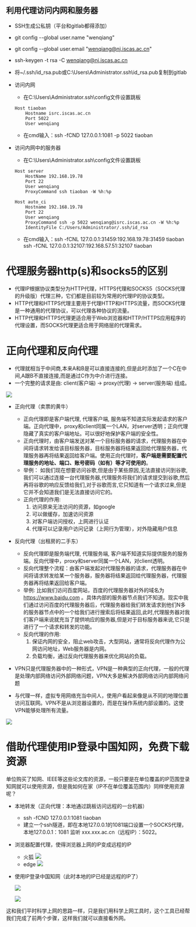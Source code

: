 ## 利用代理访问内网和服务器
- SSH生成公私钥（平台和gitlab都得添加）
- git config --global user.name "wenqiang"
- git config --global user.email "wenqiang@nj.iscas.ac.cn"
- ssh-keygen -t rsa -C wenqiang@nj.iscas.ac.cn
- 将~/.ssh/id_rsa.pub或C:\Users\Administrator\.ssh\id_rsa.pub复制到gitlab

- 访问内网
	- 在C:\Users\Administrator\.ssh\config文件设置跳板
	```
	Host tiaoban
	    Hostname isrc.iscas.ac.cn
	    Port 5022
	    User wenqiang
	```
	- 在cmd输入：ssh -fCND 127.0.0.1:1081 -p 5022 tiaoban

- 访问内网中的服务器
	- 在C:\Users\Administrator\.ssh\config文件设置跳板
	```
	Host server
	    HostName 192.168.19.78
	    Port 22
	    User wenqiang
	    ProxyCommand ssh tiaoban -W %h:%p
	```
	```
	Host auto_ci
	    Hostname 192.168.19.78
	    Port 22
	    User wenqiang
	    ProxyCommand ssh -p 5022 wenqiang@isrc.iscas.ac.cn -W %h:%p
	 	IdentityFile C:/Users/Administrator/.ssh/id_rsa
	```
	- 在cmd输入：ssh -fCNL 127.0.0.1:31459:192.168.19.78:31459 tiaoban
ssh -fCNL 127.0.0.1:32107:192.168.57.51:32107 tiaoban

# 代理服务器http(s)和socks5的区别
- 代理IP根据协议类型分为HTTP代理，HTTPS代理和SOCKS5（SOCKS代理的升级版）代理三种，它们都是目前较为常用的代理IP的协议类型。
- HTTP代理和HTTPS代理主要用于代理HTTP和HTTPS流量，而SOCKS代理是一种通用的代理协议，可以代理各种协议的流量。
- HTTP代理和HTTPS代理更适合用于Web浏览器和HTTP/HTTPS应用程序的代理设置，而SOCKS代理更适合用于网络层的代理需求。


# 正向代理和反向代理
- 代理就相当于中间商,本来A和B是可以直接连接的,但是此时添加了一个C在中间,A跟B不直接连接,而是通过C作为中介进行连接。
- 一个完整的请求是由: client(客户端) -> proxy(代理) -> server(服务端) 组成。

![](pic/34.jpg)

- 正向代理（卖票的黄牛）
	- 正向代理即是客户端代理, 代理客户端, 服务端不知道实际发起请求的客户端。正向代理中，proxy和client同属一个LAN，对server透明；正向代理隐藏了真实的客户端地址。可以很好地保护客户端的安全性。
	- 正向代理时，由客户端发送对某一个目标服务器的请求，代理服务器在中间将请求转发给该目标服务器，目标服务器将结果返回给代理服务器，代理服务器再将结果返回给客户端。使用正向代理时，**客户端是需要配置代理服务的地址、端口、账号密码（如有）等才可使用的**。
	- 举例： 如我们现在想要访问谷歌,但是由于某些原因,无法直接访问到谷歌,我们可以通过连接一台代理服务器,代理服务将我们的请求提交到谷歌,然后再将谷歌的响应反馈给我们,对于谷歌而言,它只知道有一个请求过来,但是它并不会知道我们是无法直接访问它的。
	- 正向代理的作用:
		1. 访问原来无法访问的资源，如google
		2. 可以做缓存，加速访问资源
		3. 对客户端访问授权，上网进行认证
		4. 代理可以记录用户访问记录（上网行为管理），对外隐藏用户信息

- 反向代理（出租房的二手东）
	- 反向代理即是服务端代理, 代理服务端, 客户端不知道实际提供服务的服务端。反向代理中，proxy和server同属一个LAN，对client透明。
	- 反向代理整个流程：由客户端发起对代理服务器的请求，代理服务器在中间将请求转发给某一个服务器，服务器将结果返回给代理服务器，代理服务器再将结果返回给客户端。
	- 举例: 比如我们访问百度网站，百度的代理服务器对外的域名为 https://www.baidu.com 。具体内部的服务器节点我们不知道。现实中我们通过访问百度的代理服务器后，代理服务器给我们转发请求到他们N多的服务器节点中的一个给我们进行搜索后将结果返回,此时,代理服务器对我们客户端来说就充当了提供响应的服务器,但是对于目标服务器来说,它只是进行了一个请求和转发的功能。
	- 反向代理的作用:
		1. 保证内网的安全，阻止web攻击，大型网站，通常将反向代理作为公网访问地址，Web服务器是内网。
		2. 负载均衡，通过反向代理服务器来优化网站的负载。


- VPN只是代理服务器中的一种形式，VPN是一种典型的正向代理，一般的代理是处理内部网络访问外部网络问题，VPN大多是解决外部网络访问内部网络问题
- 与代理一样，虚拟专用网络充当中间人，使用户看起来像是从不同的地理位置访问互联网。VPN不是从浏览器设置的，而是在操作系统内部设置的。这使VPN能够处理所有流量。

![](pic/35.png)



# 借助代理使用IP登录中国知网，免费下载资源
单位购买了知网、IEEE等这些论文库的资源，一般只要是在单位覆盖的IP范围登录知网就可以使用资源，但是我如何在家（IP不在单位覆盖范围内）同样使用资源呢？

- 本地转发（正向代理：本地通过跳板访问远程的一台机器）
	- ssh -fCND 127.0.0.1:1081 tiaoban
	- 建立一个ssh隧道，即在本地127.0.0.1的1081端口设置一个SOCKS代理，本地127.0.0.1：1081 监听 xxx.xxx.ac.cn（远程IP）：5022。

- 浏览器配置代理，使得浏览器上网的IP变成远程的IP
	- 火狐
	![](pic/49.jpg)
	- edge
	![](pic/50.jpg)


- 使用IP登录中国知网（此时本地的IP已经是远程的IP了）

	![](pic/47.jpg)

	![](pic/48.jpg)


这和我们平时科学上网的思路一样，只是我们用科学上网工具时，这个工具已经帮我们完成了前两个步骤，这样我们就可以直接看外网。